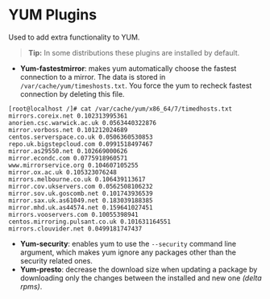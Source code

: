 # YUM Plugins
Used to add extra functionality to YUM. 

> **Tip:** In some 
distributions these plugins are installed by default.

* **Yum-fastestmirror**: makes yum automatically choose the fastest connection to a mirror.
The data is stored in ```/var/cache/yum/timeshosts.txt```. You force the yum to recheck fastest
connection by deleting this file.

```
[root@localhost /]# cat /var/cache/yum/x86_64/7/timedhosts.txt
mirrors.coreix.net 0.102313995361
anorien.csc.warwick.ac.uk 0.0563440322876
mirror.vorboss.net 0.101212024689
centos.serverspace.co.uk 0.0506360530853
repo.uk.bigstepcloud.com 0.0991518497467
mirror.as29550.net 0.102669000626
mirror.econdc.com 0.0775918960571
www.mirrorservice.org 0.104607105255
mirror.ox.ac.uk 0.105323076248
mirrors.melbourne.co.uk 0.106439113617
mirror.cov.ukservers.com 0.0562508106232
mirror.sov.uk.goscomb.net 0.101743936539
mirror.sax.uk.as61049.net 0.183039188385
mirror.mhd.uk.as44574.net 0.159641027451
mirrors.vooservers.com 0.10055398941
centos.mirroring.pulsant.co.uk 0.101631164551
mirrors.clouvider.net 0.0499181747437
```
* **Yum-security**: enables yum to use the ```--security``` command line argument, which makes yum
ignore any packages other than the security related ones.
* **Yum-presto**: decrease the download size when updating a package by downloading
only the changes between the installed and new one *(delta rpms)*.

